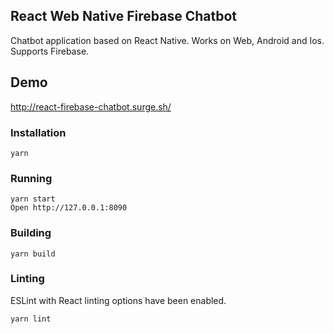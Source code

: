 ## React Web Native Firebase Chatbot
Chatbot application based on React Native. Works on Web, Android and Ios. Supports Firebase.

## Demo

http://react-firebase-chatbot.surge.sh/

### Installation

```
yarn
```

### Running

```
yarn start
Open http://127.0.0.1:8090
```

### Building

```
yarn build
```

### Linting

ESLint with React linting options have been enabled.

```
yarn lint
```
